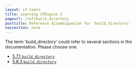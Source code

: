 ```yaml
---
layout: cf-learn
title: Learning CFEngine 3
pageurl: /ref/build_directory
posttitle: Reference disambiguation for 'build_directory'
navsection: none
---
```


The term 'build_directory' could refer to several sections in the documentation. Please choose one:

- [5.7.1 <code>build_directory</code>](https://cfengine.com/manuals/cf3-reference.html#build_directory-in-knowledge)
- [5.8.3 <code>build_directory</code>](https://cfengine.com/manuals/cf3-reference.html#build_directory-in-reporter)
